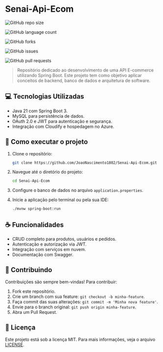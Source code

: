 # Senai-Api-Ecom

![GitHub repo size](https://img.shields.io/github/repo-size/JoaoNascimento1802/Senai-Api-Ecom?style=for-the-badge)

![GitHub language count](https://img.shields.io/github/languages/count/JoaoNascimento1802/Senai-Api-Ecom?style=for-the-badge)

![GitHub forks](https://img.shields.io/github/forks/JoaoNascimento1802/Senai-Api-Ecom?style=for-the-badge)

![GitHub issues](https://img.shields.io/github/issues/JoaoNascimento1802/Senai-Api-Ecom?style=for-the-badge)

![GitHub pull requests](https://img.shields.io/github/issues-pr/JoaoNascimento1802/Senai-Api-Ecom?style=for-the-badge)

> Repositório dedicado ao desenvolvimento de uma API E-commerce utilizando Spring Boot. Este projeto tem como objetivo aplicar conceitos de backend, banco de dados e arquitetura de software.

## 💻 Tecnologias Utilizadas

- Java 21 com Spring Boot 3.
- MySQL para persistência de dados.
- OAuth 2.0 e JWT para autenticação e segurança.
- Integração com Cloudify e hospedagem no Azure.

## 🚀 Como executar o projeto

1. Clone o repositório:

    ```bash
    git clone https://github.com/JoaoNascimento1802/Senai-Api-Ecom.git
    ```

2. Navegue até o diretório do projeto:

    ```bash
    cd Senai-Api-Ecom
    ```

3. Configure o banco de dados no arquivo `application.properties`.

4. Inicie a aplicação pelo terminal ou pela sua IDE:

    ```bash
    ./mvnw spring-boot:run
    ```

## ☕ Funcionalidades

- CRUD completo para produtos, usuários e pedidos.
- Autenticação e autorização via JWT.
- Integração com serviços em nuvem.
- Documentação com Swagger.

## 🤝 Contribuindo

Contribuições são sempre bem-vindas! Para contribuir:

1. Fork este repositório.
2. Crie um branch com sua feature: `git checkout -b minha-feature`.
3. Faça commit das suas alterações: `git commit -m 'Minha nova feature'`.
4. Envie para o branch original: `git push origin minha-feature`.
5. Abra um Pull Request.

## 📝 Licença

Este projeto está sob a licença MIT. Para mais informações, veja o arquivo [LICENSE](LICENSE).

